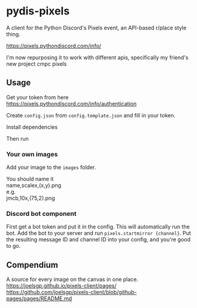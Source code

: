 # pydis-pixels

A client for the Python Discord's Pixels event, an API-based r/place style thing.

https://pixels.pythondiscord.com/info/

I'm now repurposing it to work with different apis, specifically my friend's new project cmpc pixels

## Usage
Get your token from here https://pixels.pythondiscord.com/info/authentication

Create `config.json` from `config.template.json` and fill in your token.

Install dependencies

Then run

### Your own images
Add your image to the `images` folder.

You should name it    
name,scalex,(x,y).png    
e.g.    
jmcb,10x,(75,2).png

### Discord bot component
First get a bot token and put it in the config. This will automatically run the bot. Add the bot to your server and run `pixels.startmirror {channel}`. Put the resulting message ID and channel ID into your config, and you're good to go.

## Compendium
A source for every image on the canvas in one place.    
https://joelsgp.github.io/pixels-client/pages/    
https://github.com/joelsgp/pixels-client/blob/github-pages/pages/README.md
